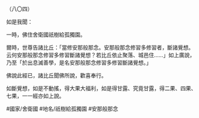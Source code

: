 （八〇四）

如是我聞：

一時，佛住舍衛國祇樹給孤獨園。

爾時，世尊告諸比丘：「當修安那般那念。安那般那念修習多修習者，斷諸覺想。云何安那般那念修習多修習斷諸覺想？若比丘依止聚落、城邑住……」如上廣說，乃至「於出息滅善學，是名安那般那念修習多修習斷諸覺想。」

佛說此經已，諸比丘聞佛所說，歡喜奉行。

如斷覺想，如是不動搖，得大果大福利，如是得甘露、究竟甘露，得二果、四果、七果，一一經亦如上說。

#國家/舍衛國
#地名/祇樹給孤獨園
#安那般那念
